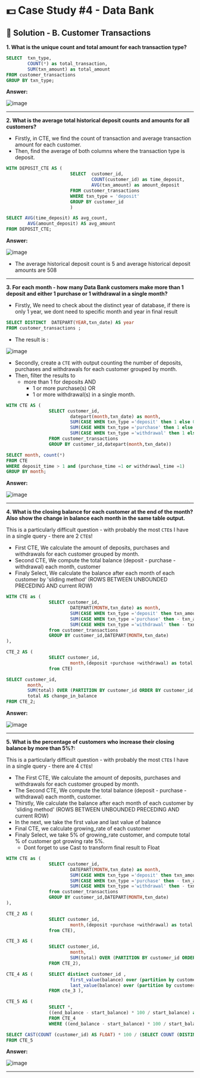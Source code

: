 # 💵 Case Study #4 - Data Bank

## 🏦 Solution - B. Customer Transactions

**1. What is the unique count and total amount for each transaction type?**

````sql
SELECT  txn_type, 
        COUNT(*) as total_transaction,
        SUM(txn_amount) as total_amount
FROM customer_transactions
GROUP BY txn_type;
````

**Answer:**

![image](https://user-images.githubusercontent.com/101379141/195849785-9b45f0db-ac95-415e-aee1-52b3691305c3.png)
***

**2. What is the average total historical deposit counts and amounts for all customers?**

- Firstly, in CTE, we find the count of transaction and average transaction amount for each customer.
- Then, find the average of both columns where the transaction type is deposit.

````sql
WITH DEPOSIT_CTE AS (
                        SELECT  customer_id,
                                COUNT(customer_id) as time_deposit, 
                                AVG(txn_amount) as amount_deposit
                        FROM customer_transactions 
                        WHERE txn_type = 'deposit'
                        GROUP BY customer_id
                        ) 

SELECT AVG(time_deposit) AS avg_count,
        AVG(amount_deposit) AS avg_amount
FROM DEPOSIT_CTE;
````
**Answer:**

![image](https://user-images.githubusercontent.com/101379141/195849910-c97df759-9635-4f87-82f2-45446ab3295f.png)

- The average historical deposit count is 5 and average historical deposit amounts are 508

***

**3. For each month - how many Data Bank customers make more than 1 deposit and either 1 purchase or 1 withdrawal in a single month?**
- Firstly, We need to check about the distinct year of database, if there is only 1 year, we dont need to specific month and year in final result
```sql
SELECT DISTINCT  DATEPART(YEAR,txn_date) AS year 
FROM customer_transactions ;
```
  - The result is :

![image](https://user-images.githubusercontent.com/101379141/195850407-938d8fc7-6900-45de-9d36-d0ddd95f9130.png)

- Secondly, create a `CTE` with output counting the number of deposits, purchases and withdrawals for each customer grouped by month.
- Then, filter the results to 
  - more than 1 for deposits AND
    - 1 or more purchase(s) OR
    - 1 or more withdrawal(s) 
in a single month.

````sql
WITH CTE AS (
                SELECT customer_id, 
                        datepart(month,txn_date) as month,
                        SUM(CASE WHEN txn_type ='deposit' then 1 else 0 end) as  deposit_time,
                        SUM(CASE WHEN txn_type ='purchase' then 1 else 0 end) as  purchase_time,
                        SUM(CASE WHEN txn_type ='withdrawal' then 1 else 0 end) as  withdrawal_time   
                FROM customer_transactions
                GROUP BY customer_id,datepart(month,txn_date))

SELECT month, count(*)
FROM CTE 
WHERE deposit_time > 1 and (purchase_time =1 or withdrawal_time =1)
GROUP BY month;

````

**Answer:**

![image](https://user-images.githubusercontent.com/101379141/195850907-8358d419-03df-4a29-9942-24949a570def.png)
***

**4. What is the closing balance for each customer at the end of the month? Also show the change in balance each month in the same table output.**

This is a particularly difficult question - with probably the most `CTE`s I have in a single query - there are 2 `CTE`s!
- First CTE, We calculate the amount of deposits, purchases and withdrawals for each customer grouped by month.
- Second CTE, We compute the total balance (deposit - purchase - withdrawal) each month, customer
- Finaly Select, We calculate the balance after each month of each customer by 'sliding method' (ROWS BETWEEN UNBOUNDED PRECEDING AND current ROW)

````sql
WITH CTE as (
                SELECT customer_id, 
                        DATEPART(MONTH,txn_date) as month, 
                        SUM(CASE WHEN txn_type ='deposit' then txn_amount else 0 end) as deposit,
                        SUM(CASE WHEN txn_type ='purchase' then - txn_amount else 0 end) as purchase ,
                        SUM(CASE WHEN txn_type ='withdrawal' then - txn_amount else 0 end)  as  withdrawal             
                from customer_transactions
                GROUP BY customer_id,DATEPART(MONTH,txn_date)
),

CTE_2 AS (
                SELECT customer_id,
                        month,(deposit +purchase +withdrawal) as total
                from CTE)

SELECT customer_id,
        month,  
        SUM(total) OVER (PARTITION BY customer_id ORDER BY customer_id,month  ROWS BETWEEN UNBOUNDED PRECEDING AND current ROW) AS balance,
        total AS change_in_balance 
FROM CTE_2;
````

**Answer:**

![image](https://user-images.githubusercontent.com/101379141/195851821-81127e6e-9a40-46f5-98b9-64cc26c5a4bc.png)

***

**5. What is the percentage of customers who increase their closing balance by more than 5%?:**

This is a particularly difficult question - with probably the most `CTE`s I have in a single query - there are 4 `CTE`s!
- The First CTE, We calculate the amount of deposits, purchases and withdrawals for each customer grouped by month.
- The Second CTE, We compute the total balance (deposit - purchase - withdrawal) each month, customer.
- Thirstly, We calculate the balance after each month of each customer by 'sliding method' (ROWS BETWEEN UNBOUNDED PRECEDING AND current ROW)
- In the next, we take the first value and last value of balance
- Final CTE, we calculate growing_rate of each customer
- Finaly Select, we take 5% of growing_rate customer, and compute total % of customer got growing rate 5%.
  - Dont forget to use Cast to transform final result to Float


```sql
WITH CTE as (
                SELECT customer_id, 
                        DATEPART(MONTH,txn_date) as month, 
                        SUM(CASE WHEN txn_type ='deposit' then txn_amount else 0 end) as deposit,
                        SUM(CASE WHEN txn_type ='purchase' then - txn_amount else 0 end) as purchase ,
                        SUM(CASE WHEN txn_type ='withdrawal' then - txn_amount else 0 end)  as  withdrawal             
                from customer_transactions
                GROUP BY customer_id,DATEPART(MONTH,txn_date)
),

CTE_2 AS (
                SELECT customer_id,
                        month,(deposit +purchase +withdrawal) as total
                from CTE),

CTE_3 AS (
                SELECT customer_id,
                        month,  
                        SUM(total) OVER (PARTITION BY customer_id ORDER BY customer_id,month  ROWS BETWEEN UNBOUNDED PRECEDING AND current ROW) AS balance,total AS change_in_balance 
                FROM CTE_2),

CTE_4 AS (      SELECT distinct customer_id , 
                        first_value(balance) over (partition by customer_id order by customer_id) as start_balance,
                        last_value(balance) over (partition by customer_id order by customer_id) as end_balance
                FROM cte_3 ),

CTE_5 AS (
                SELECT *, 
                ((end_balance - start_balance) * 100 / start_balance) as growing_rate
                FROM CTE_4
                WHERE ((end_balance - start_balance) * 100 / start_balance) >= 5 AND end_balance >start_balance)

SELECT CAST(COUNT (customer_id) AS FLOAT) * 100 / (SELECT COUNT (DISTINCT customer_id) from customer_transactions) as Percent_Customer
FROM CTE_5
```
**Answer:**

![image](https://user-images.githubusercontent.com/101379141/195853355-5bfe15af-8056-4082-bed4-c5dab228189c.png)
***

